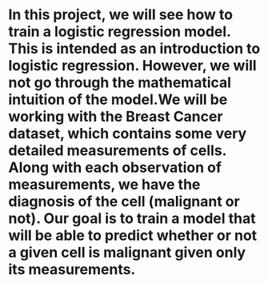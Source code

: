 # In this project, we will see how to train a logistic regression model. This is intended as an introduction to logistic regression. However, we will not go through the mathematical intuition of the model.We will be working with the Breast Cancer dataset, which contains some very detailed measurements of cells. Along with each observation of measurements, we have the diagnosis of the cell (malignant or not). Our goal is to train a model that will be able to predict whether or not a given cell is malignant given only its measurements.
